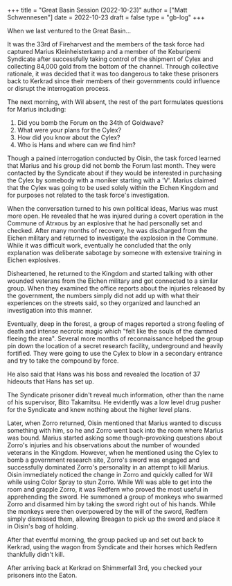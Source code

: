 +++
title = "Great Basin Session (2022-10-23)"
author = ["Matt Schwennesen"]
date = 2022-10-23
draft = false
type = "gb-log"
+++

When we last ventured to the Great Basin...

It was the 33rd of Fireharvest and the members of the task force had captured
Marius Kleinheisterkamp and a member of the Keburipemi Syndicate after
successfully taking control of the shipment of Cylex and collecting 84,000 gold
from the bottom of the channel. Through collective rationale, it was decided
that it was too dangerous to take these prisoners back to Kerkrad since their
members of their governments could influence or disrupt the interrogation
process.

The next morning, with Wil absent, the rest of the part formulates
questions for Marius including:

1.  Did you bomb the Forum on the 34th of Goldwave?
2.  What were your plans for the Cylex?
3.  How did you know about the Cylex?
4.  Who is Hans and where can we find him?

Though a pained interrogation conducted by Oisin, the task forced learned that
Marius and his group did not bomb the Forum last month. They were contacted by
the Syndicate about if they would be interested in purchasing the Cylex by
somebody with a moniker starting with a 'V'. Marius claimed that the Cylex was
going to be used solely within the Eichen Kingdom and for purposes not related
to the task force's investigation.

When the conversation turned to his own political ideas, Marius was must more
open. He revealed that he was injured during a covert operation in the Commune
of Atrxous by an explosive that he had personally set and checked. After many
months of recovery, he was discharged from the Eichen military and returned to
investigate the explosion in the Commune. While it was difficult work,
eventually he concluded that the only explanation was deliberate sabotage by
someone with extensive training in Eichen explosives.

Disheartened, he returned to the Kingdom and started talking with other wounded
veterans from the Eichen military and got connected to a similar group. When
they examined the office reports about the injuries released by the government,
the numbers simply did not add up with what their experiences on the streets
said, so they organized and launched an investigation into this manner.

Eventually, deep in the forest, a group of mages reported a strong feeling of
death and intense necrotic magic which "felt like the souls of the damned
fleeing the area". Several more months of reconnaissance helped the group pin
down the location of a secret research facility, underground and heavily
fortified. They were going to use the Cylex to blow in a secondary entrance and
try to take the compound by force.

He also said that Hans was his boss and revealed the location of 37 hideouts
that Hans has set up.

The Syndicate prisoner didn't reveal much information, other than the name of
his supervisor, Bito Takamitsu. He evidently was a low level drug pusher for the
Syndicate and knew nothing about the higher level plans.

Later, when Zorro returned, Oisin mentioned that Marius wanted to discuss
something with him, so he and Zorro went back into the room where Marius was
bound. Marius started asking some though-provoking questions about Zorro's
injuries and his observations about the number of wounded veterans in the
Kingdom. However, when he mentioned using the Cylex to bomb a government
research site, Zorro's sword was engaged and successfully dominated Zorro's
personality in an attempt to kill Marius. Oisin immediately noticed the change
in Zorro and quickly called for Wil while using Color Spray to stun Zorro. While
Wil was able to get into the room and grapple Zorro, it was Redfern who proved
the most useful in apprehending the sword. He summoned a group of monkeys who
swarmed Zorro and disarmed him by taking the sword right out of his hands. While
the monkeys were then overpowered by the will of the sword, Redfern simply
dismissed them, allowing Breagan to pick up the sword and place it in Oisin's
bag of holding.

After that eventful morning, the group packed up and set out back to Kerkrad,
using the wagon from Syndicate and their horses which Redfern thankfully didn't
kill.

After arriving back at Kerkrad on Shimmerfall 3rd, you checked your prisoners
into the Eaton.
